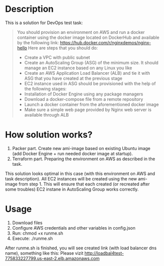 # Description

This is a solution for DevOps test task:
> You should provision an environment on AWS and run a docker container using the docker image located on DockerHub and available by the following link: https://hub.docker.com/r/nginxdemos/nginx-hello
> Here are steps that you should do:
> * Create a VPC with public subnet
> * Create an AutoScaling Group (ASG) of the minimum size. It should manage an EC2 instance based on any Linux you like
> * Create an AWS Application Load Balancer (ALB) and tie it with ASG that you have created at the previous stage
> * EC2 instance used in ASG should be provisioned with the help of the following stages:
> * Installation of Docker Engine using any package managers
> * Download a docker-compose file from a remote repository
> * Launch a docker container from the aforementioned docker image
> * Make sure a simple web page provided by Nginx web server is available through ALB

# How solution works?

1. Packer part. Create new ami-image based on existing Ubuntu image (add Docker Engine + run needed docker image at startup). 
1. Terraform part. Preparing the environment on AWS as described in the task.

This solution looks optimal in this case (with this environment on AWS and task description).
All EC2 instances will be created using the new ami-image from step 1. 
This will ensure that each created (or recreated after some troubles) EC2 instane in AutoScaling Group works correctly.

# Usage

1. Download files
1. Configure AWS credentials and other variables in config.json
1. Run: chmod +x runme.sh
1. Execute: ./runme.sh

After runme.sh is finished, you will see created link (with load balancer dns name), something like this:
Please vizit http://loadbal4test-775833227799.us-east-2.elb.amazonaws.com
